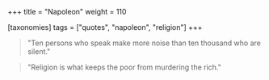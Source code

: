 +++
title = "Napoleon"
weight = 110

[taxonomies]
tags = ["quotes", "napoleon", "religion"]
+++

> "Ten persons who speak make more noise than ten thousand who are silent."

> "Religion is what keeps the poor from murdering the rich."

